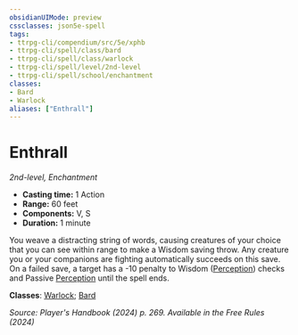 ```yaml
---
obsidianUIMode: preview
cssclasses: json5e-spell
tags:
- ttrpg-cli/compendium/src/5e/xphb
- ttrpg-cli/spell/class/bard
- ttrpg-cli/spell/class/warlock
- ttrpg-cli/spell/level/2nd-level
- ttrpg-cli/spell/school/enchantment
classes:
- Bard
- Warlock
aliases: ["Enthrall"]
---
```

# Enthrall
*2nd-level, Enchantment*  


- **Casting time:** 1 Action
- **Range:** 60 feet
- **Components:** V, S
- **Duration:** 1 minute

You weave a distracting string of words, causing creatures of your choice that you can see within range to make a Wisdom saving throw. Any creature you or your companions are fighting automatically succeeds on this save. On a failed save, a target has a -10 penalty to Wisdom ([Perception](2-Mechanics/CLI/rules/skills.md#Perception)) checks and Passive [Perception](2-Mechanics/CLI/rules/skills.md#Perception) until the spell ends.

**Classes**: [Warlock](2-Mechanics/CLI/lists/list-spells-classes-warlock.md); [Bard](2-Mechanics/CLI/lists/list-spells-classes-bard.md)

*Source: Player's Handbook (2024) p. 269. Available in the Free Rules (2024)*